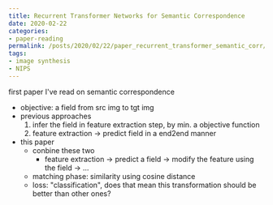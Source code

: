 ```yaml
---
title: Recurrent Transformer Networks for Semantic Correspondence
date: 2020-02-22
categories:
- paper-reading
permalink: /posts/2020/02/22/paper_recurrent_transformer_semantic_corr/
tags:
- image synthesis
- NIPS
---
```


first paper I've read on semantic correspondence
- objective: a field from src img to tgt img
- previous approaches
    1. infer the field in feature extraction step, by min. a objective function
    2. feature extraction -> predict field in a end2end manner
- this paper
    - conbine these two
        - feature extraction -> predict a field -> modify the feature using the field -> ...
    - matching phase: similarity using cosine distance
    - loss: "classification", does that mean this transformation should be better than other ones?
